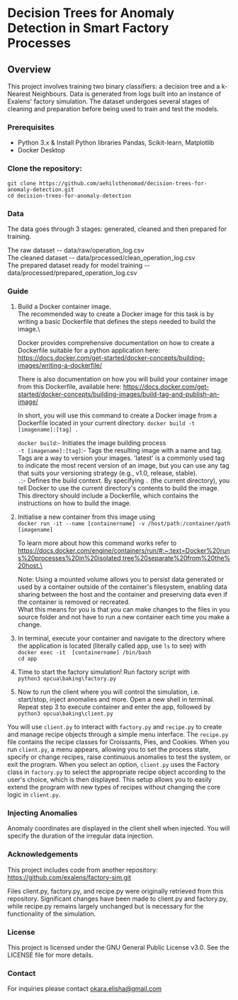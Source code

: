 # Decision Trees for Anomaly Detection in Smart Factory Processes

## Overview

This project involves training two binary classifiers: a decision tree and a k-Nearest Neighbours. Data is generated from logs built into an instance of Exalens' factory simulation. The dataset undergoes several stages of cleaning and preparation before being used to train and test the models.


### Prerequisites

- Python 3.x & Install Python libraries Pandas, Scikit-learn, Matplotlib
- Docker Desktop

### Clone the repository:

   `git clone https://github.com/aehilsthenomad/decision-trees-for-anomaly-detection.git`\
   `cd decision-trees-for-anomaly-detection`

### Data
The data goes through 3 stages: generated, cleaned and then prepared for training.

The raw dataset -- data/raw/operation_log.csv\
The cleaned dataset -- data/processed/clean_operation_log.csv\
The prepared dataset ready for model training -- data/processed/prepared_operation_log.csv

### Guide
1. Build a Docker container image.\
   The recommended way to create a Docker image for this task is by writing a basic Dockerfile that defines the steps needed to build the image.\

    Docker provides comprehensive documentation on how to create a Dockerfile suitable for a python application here:\
   https://docs.docker.com/get-started/docker-concepts/building-images/writing-a-dockerfile/

   There is also documentation on how you will build your container image from this Dockerfile, available here: https://docs.docker.com/get-started/docker-concepts/building-images/build-tag-and-publish-an-image/

   In short, you will use this command to create a Docker image from a Dockerfile located in your current directory.
   `docker build -t [imagename]:[tag] .`

   `docker build`:- Initiates the image building process \
   `-t [imagename]:[tag]`:- Tags the resulting image with a name and tag. Tags are a way to version your images. 'latest' is a commonly used tag to indicate the most recent version of an image, but you can use any tag that suits your versioning strategy (e.g., v1.0, release, stable).\
   `.`:- Defines the build context. By specifying `.` (the current directory), you tell Docker to use the current directory's contents to build the image. This directory should include a Dockerfile, which contains the instructions on how to build the image.
   
3. Initialise a new container from this image using\
	`docker run -it --name [containername] -v /host/path:/container/path [imagename]`

    To learn more about how this command works refer to https://docs.docker.com/engine/containers/run/#:~:text=Docker%20runs%20processes%20in%20isolated,tree%20separate%20from%20the%20host.\
   
    Note: Using a mounted volume allows you to persist data generated or used by a container outside of the container's filesystem, enabling data sharing between the host and the container and preserving data even if the container is removed or recreated.\
   What this means for you is that you can make changes to the files in you source folder and not have to run a new container each time you make a change.

4. In terminal, execute your container and navigate to the directory where the application is located (literally called app, use `ls` to see) with\
    `docker exec -it  [containername] /bin/bash`\
    `cd app`
5. Time to start the factory simulation! Run factory script with\
    `python3 opcua\baking\factory.py`
6. Now to run the client where you will control the simulation, i.e.  start/stop, inject anomalies and more. Open a new shell in terminal. Repeat step 3 to execute container and enter the app, followed by\
    `python3 opcua\baking\client.py`

You will use `client.py` to interact with `factory.py` and `recipe.py` to create and manage recipe objects through a simple menu interface. The `recipe.py` file contains the recipe classes for Croissants, Pies, and Cookies. When you run `client.py`, a menu appears, allowing you to set the process state, specify or change recipes, raise continuous anomalies to test the system, or exit the program. When you select an option, `client.py` uses the Factory class in `factory.py` to select the appropriate recipe object according to the user's choice, which is then displayed. This setup allows you to easily extend the program with new types of recipes without changing the core logic in `client.py`.

### Injecting Anomalies
Anomaly coordinates are displayed in the client shell when injected. You will specify the duration of the irregular data injection.


### Acknowledgements

This project includes code from another repository: https://github.com/exalens/factory-sim.git

Files client.py, factory.py, and recipe.py were originally retrieved from this repository. Significant changes have been made to client.py and factory.py, while recipe.py remains largely unchanged but is necessary for the functionality of the simulation.

### License
This project is licensed under the GNU General Public License v3.0. See the LICENSE file for more details.

### Contact
For inquiries please contact okara.elisha@gmail.com
